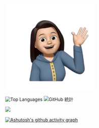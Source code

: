 ![image](https://github.com/jojononstop/jojononstop/blob/main/profileimage.png)


![Top Languages](https://github-readme-stats.vercel.app/api/top-langs/?username=jojononstop&theme=vue-dark&line_height=22&layout=compact&hide=less) 
![GitHub 統計](https://github-readme-stats.vercel.app/api?username=jojononstop&show_icons=true&theme=vue-dark)




![](https://komarev.com/ghpvc/?username=jojononstop&color=yellow)


[![Ashutosh's github activity graph](https://github-readme-activity-graph.vercel.app/graph?username=jojononstop&bg_color=000000&color=ffffff&line=9e4c98&point=fbff00&area=true&hide_border=true)](https://github.com/ashutosh00710/github-readme-activity-graph)







